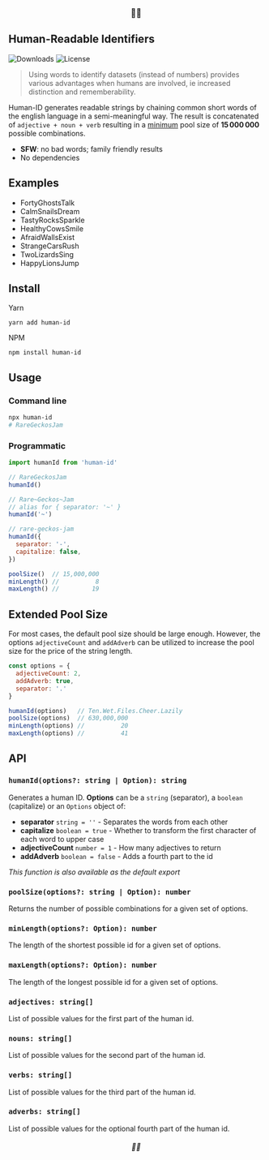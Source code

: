 <h3 align="center">💃🆔</h3>

## Human-Readable Identifiers

![Downloads](https://img.shields.io/npm/dm/human-id)
![License](https://img.shields.io/npm/l/human-id)

> Using words to identify datasets (instead of numbers) provides various advantages when humans are involved, ie increased distinction and rememberability.

Human-ID generates readable strings by chaining common short words of the english language in a semi-meaningful way.
The result is concatenated of `adjective + noun + verb` resulting in a [minimum](#extended-pool-size) pool size of **15 000 000** possible combinations.

- **SFW**: no bad words; family friendly results
- No dependencies

## Examples

- FortyGhostsTalk
- CalmSnailsDream
- TastyRocksSparkle
- HealthyCowsSmile
- AfraidWallsExist
- StrangeCarsRush
- TwoLizardsSing
- HappyLionsJump

## Install

Yarn
```
yarn add human-id
```

NPM
```
npm install human-id
```

## Usage

### Command line

```sh
npx human-id
# RareGeckosJam
```

### Programmatic

```js
import humanId from 'human-id'

// RareGeckosJam
humanId()

// Rare~Geckos~Jam
// alias for { separator: '~' }
humanId('~')

// rare-geckos-jam
humanId({
  separator: '-',
  capitalize: false,
})

poolSize()  // 15,000,000
minLength() //          8
maxLength() //         19
```

## Extended Pool Size

For most cases, the default pool size should be large enough. However, the options `adjectiveCount` and `addAdverb` can be utilized to increase the pool size for the price of the string length.

```js
const options = {
  adjectiveCount: 2,
  addAdverb: true,
  separator: '.'
}

humanId(options)   // Ten.Wet.Files.Cheer.Lazily
poolSize(options)  // 630,000,000
minLength(options) //          20
maxLength(options) //          41
```

## API

### `humanId(options?: string | Option): string`
Generates a human ID. **Options** can be a `string` (separator), a `boolean` (capitalize) or an `Options` object of:
- **separator** `string = ''` - Separates the words from each other
- **capitalize** `boolean = true` - Whether to transform the first character of each word to upper case
- **adjectiveCount** `number = 1` - How many adjectives to return
- **addAdverb** `boolean = false` - Adds a fourth part to the id

*This function is also available as the default export*

### `poolSize(options?: string | Option): number`
Returns the number of possible combinations for a given set of options.

### `minLength(options?: Option): number`
The length of the shortest possible id for a given set of options.

### `maxLength(options?: Option): number`
The length of the longest possible id for a given set of options.

### `adjectives: string[]`
List of possible values for the first part of the human id.

### `nouns: string[]`
List of possible values for the second part of the human id.

### `verbs: string[]`
List of possible values for the third part of the human id.

### `adverbs: string[]`
List of possible values for the optional fourth part of the human id.

<h6 align="center">💃🆔</h6>

